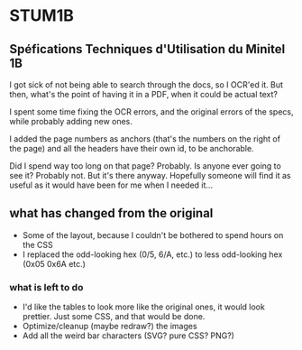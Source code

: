 # STUM1B
## Spéfications Techniques d'Utilisation du Minitel 1B

I got sick of not being able to search through the docs, so I OCR'ed it. But then, what's the point of having it in a PDF, when it could be actual text?

I spent some time fixing the OCR errors, and the original errors of the specs, while probably adding new ones.

I added the page numbers as anchors (that's the numbers on the right of the page) and all the headers have their own id, to be anchorable.

Did I spend way too long on that page? Probably.
Is anyone ever going to see it? Probably not. But it's there anyway. Hopefully someone will find it as useful as it would have been for me when I needed it...

## what has changed from the original

- Some of the layout, because I couldn't be bothered to spend hours on the CSS
- I replaced the odd-looking hex (0/5, 6/A, etc.) to less odd-looking hex (0x05 0x6A etc.)

### what is left to do

- I'd like the tables to look more like the original ones, it would look prettier. Just some CSS, and that would be done.
- Optimize/cleanup (maybe redraw?) the images
- Add all the weird bar characters (SVG? pure CSS? PNG?)
